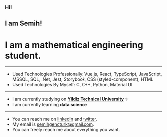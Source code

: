 ### Hi!
## I am Semih!
# I am a mathematical engineering student.
----- 

* Used Technologies Professionally: Vue.js, React, TypeScript, JavaScript, MSSQL, SQL, .Net, Jest, Storybook, CSS (styled-component), HTML
* Used Technologies By Myself: C, C++, Python, Material UI

----

* I am currently studying on **[Yildiz Technical University](https://yildiz.edu.tr/en)** ✨
* I am currently learning **data science**

----

* You can reach me on [linkedin](https://www.linkedin.com/in/semihgencturk/) and [twitter](https://twitter.com/semihgencturk_).
* My email is semihgencturk@gmail.com. 
* You can freely reach me about everything you want.
